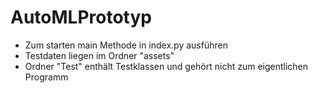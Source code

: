 # AutoMLPrototyp
  - Zum starten main Methode in index.py ausführen
  - Testdaten liegen im Ordner "assets"
  - Ordner "Test" enthält Testklassen und gehört nicht zum eigentlichen Programm
